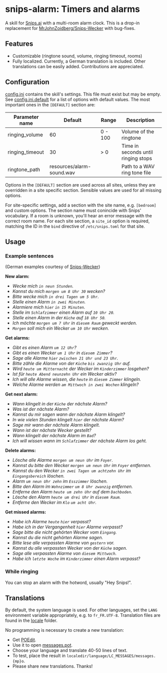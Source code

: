 # snips-alarm: Timers and alarms

A skill for [Snips.ai](https://snips.ai/) with a multi-room alarm clock.
This is a drop-in replacement for [MrJohnZoidberg/Snips-Wecker](https://github.com/MrJohnZoidberg/Snips-Wecker) with bug-fixes.

## Features
- Customizable (ringtone sound, volume, ringing timeout, rooms)
- Fully localized. Currently, a German translation is included. Other translations can be easily added. Contributions are appreciated. 

## Configuration

[config.ini](config.ini) contains the skill's settings. This file must exist but may be empty. 
See [config.ini.default](config.ini.default) for a list of options with default values.
The most important ones in the `[DEFAULT]` section are:

| Parameter name  | Default | Range   | Description                                     |
|-----------------|---------|---------|-------------------------------------------------|
| ringing_volume  | 60      | 0 - 100 | Volume of the ringtone                          |
| ringing_timeout | 30     | > 0      | Time in seconds until ringing stops             |
| ringtone_path   | resources/alarm-sound.wav |   | Path to a WAV ring tone file        |

Options in the `[DEFAULT]` section are used across all sites, unless they are
overridden in a site specific section. Sensible values are used for all missing 
options.

For site-specific settings, add a section with the site name, e.g. `[bedroom]`
and custom options. The section name must conincide with Snips' vocabulary.
If a room is unknown, you'll hear an error message with the correct room name.
For each site section, a `site_id` option is required, matching the ID
in the `bind` directive of `/etc/snips.toml` for that site.

## Usage

### Example sentences

(German examples courtesy of [Snips-Wecker](https://github.com/MrJohnZoidberg/Snips-Wecker/blob/master/README.md#1-example-sentences))

**New alarm:**

- *Wecke mich `in neun Stunden`.*
- *Kannst du mich `morgen um 8 Uhr 30` wecken?*
- *Bitte wecke mich `in drei Tagen um 5 Uhr`.*
- *Stelle einen Alarm `in zwei Minuten`.*
- *Alarmiere mich `hier` `in 15 Minuten`.*
- *Stelle im `Schlafzimmer` einen Alarm auf `10 Uhr 20`.*
- *Stelle einen Alarm in der `Küche` auf `18 Uhr 50`.*
- *Ich möchte `morgen um 7 Uhr` in `diesem Raum` geweckt werden.*
- *`Morgen` soll mich ein Wecker `um 10 Uhr` wecken.*

**Get alarms:**

- *Gibt es einen Alarm `um 12 Uhr`?*
- *Gibt es einen Wecker `um 1 Uhr` in `diesem Zimmer`?*
- *Sage alle Alarme `hier` `zwischen 21 Uhr und 23 Uhr`.*
- *Bitte zähle die Alarme von der `Küche` `bis zwanzig Uhr` auf.*
- *Wird `heute um Mitternacht` der Wecker im `Kinderzimmer` losgehen?*
- *Ist für `heute Abend neunzehn Uhr` ein Wecker aktiv?*
- *Ich will alle Alarme wissen, die `heute` in `diesem Zimmer` klingeln.*
- *Welche Alarme werden `am Mittwoch in zwei Wochen` klingeln?*

**Get next alarm:**

- *Wann klingelt in der `Küche` der nächste Alarm?*
- *Was ist der nächste Alarm?*
- *Kannst du mir sagen wann der nächste Alarm klingelt?*
- *In wie vielen Stunden klingelt `hier` der nächste Alarm?*
- *Sage mir wann der nächste Alarm klingelt.*
- *Wann ist der nächste Wecker gestellt?*
- *Wann klingelt der nächste Alarm im `Bad`?*
- *Ich will wissen wann im `Schlafzimmer` der nächste Alarm los geht.*

**Delete alarms:**

- *Lösche alle Alarme `morgen um neun Uhr` im `Foyer`.*
- *Kannst du bitte den Wecker `morgen um neun Uhr` im `Foyer` entfernen.*
- *Kannst du den Wecker `in zwei Tagen um achtzehn Uhr` im `Eingangsbereich` löschen.*
- *Alarm `um neun Uhr zehn` im `Esszimmer` löschen.*
- *Bitte den Alarm im `Wohnzimmer` `um 8 Uhr zwanzig` entfernen.*
- *Entferne den Alarm `heute um zehn Uhr` auf dem `Dachboden`.*
- *Lösche den Alarm `heute um drei Uhr` in `diesem Raum`.*
- *Entferne den Wecker im `Klo` `um acht Uhr`.*

**Get missed alarms:**

- *Habe ich Alarme `heute` `hier` verpasst?*
- *Habe ich in der Vergangenheit `hier` Alarme verpasst?*
- *Sage bitte die nicht gehörten Wecker vom `Eingang`.*
- *Kannst du die nicht gehörten Alarme sagen.*
- *Bitte lese alle verpassten Alarme von `gestern` vor.*
- *Kannst du alle verpassten Wecker von der `Küche` sagen.*
- *Sage alle verpassten Alarme von `diesem Mittwoch`.*
- *Habe ich `letzte Woche` im `Kinderzimmer` einen Alarm verpasst?*

### While ringing

You can stop an alarm with the hotword, usually "Hey Snips!".

## Translations

By default, the system language is used. For other languages,
set the `LANG` environment variable appropriately, e.g. to `fr_FR.UTF-8`.
Translation files are found in the [locale](alarmclock/locale) folder.

No programming is necessary to create a new translation:
- Get [POEdit](https://poedit.net).
- Use it to open [messages.pot](alarmclock/locale/messages.pot).
- Choose your language and translate 40-50 lines of text.
- To test, place the result in `localedir/language/LC_MESSAGES/messages.{mp}o`.
- Please share new translations. Thanks!

